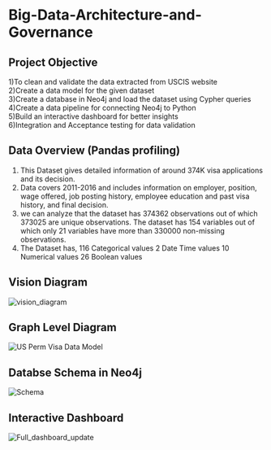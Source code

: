 # Big-Data-Architecture-and-Governance

## Project Objective
1)To clean and validate the data extracted from USCIS website</br>
2)Create a data model for the given dataset</br>
3)Create a database in Neo4j and load the dataset using Cypher queries</br>
4)Create a data pipeline for connecting Neo4j to Python</br>
5)Build an interactive dashboard for better insights</br>
6)Integration and Acceptance testing for data validation</br>

## Data Overview (Pandas profiling)
1) This Dataset gives detailed information of around 374K visa applications and its decision.
2) Data covers 2011-2016 and includes information on employer, position, wage offered, job posting history, employee education and past visa history, and final decision. 
3) we can analyze that the dataset has 374362 observations out of which 373025 are unique observations. The dataset has 154 variables out of which only 21 variables have more than 330000 non-missing observations. 
4) The Dataset has,
116 Categorical values
2 Date Time values
10 Numerical values
26 Boolean values


## Vision Diagram
![vision_diagram](https://user-images.githubusercontent.com/55612489/116199499-2dccbe80-a705-11eb-9102-b9b1f535dd2a.png)

## Graph Level Diagram
![US Perm Visa Data Model](https://user-images.githubusercontent.com/55612489/116198084-8438fd80-a703-11eb-9be4-4b1ca215ff5a.png)

## Databse Schema in Neo4j
![Schema](https://user-images.githubusercontent.com/55612489/116203260-800fde80-a709-11eb-976b-73ed3d888ac2.png)

## Interactive Dashboard
![Full_dashboard_update](https://user-images.githubusercontent.com/55612489/116198214-b0547e80-a703-11eb-9479-4e447d4ec9fa.png)


